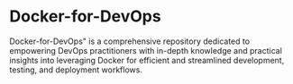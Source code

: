 # Docker-for-DevOps
Docker-for-DevOps" is a comprehensive repository dedicated to empowering DevOps practitioners with in-depth knowledge and practical insights into leveraging Docker for efficient and streamlined development, testing, and deployment workflows.
